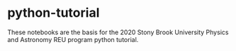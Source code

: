 # python-tutorial

These notebooks are the basis for the 2020 Stony Brook University
Physics and Astronomy REU program python tutorial.
